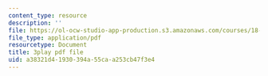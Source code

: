 ```yaml
---
content_type: resource
description: ''
file: https://ol-ocw-studio-app-production.s3.amazonaws.com/courses/18-01sc-single-variable-calculus-fall-2010/a38321d41930394a55caa253cb47f3e4_4sTKcvYMNxk.pdf
file_type: application/pdf
resourcetype: Document
title: 3play pdf file
uid: a38321d4-1930-394a-55ca-a253cb47f3e4
---
```

